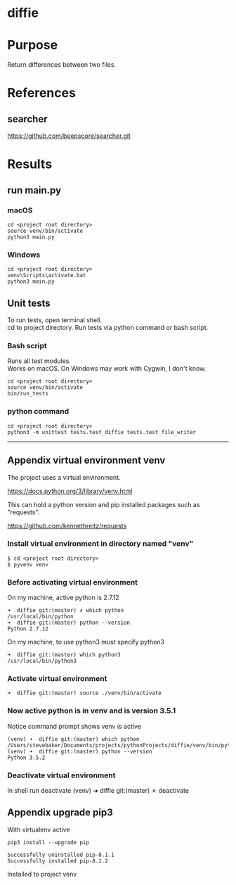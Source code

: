 # diffie

# Purpose
Return differences between two files.

# References

## searcher
https://github.com/beepscore/searcher.git

# Results

## run main.py
### macOS
    cd <project root directory>
    source venv/bin/activate
    python3 main.py

### Windows
    cd <project root directory>
    venv\Scripts\activate.bat
    python3 main.py

## Unit tests
To run tests, open terminal shell.  
cd to project directory. Run tests via python command or bash script.

### Bash script
Runs all test modules.  
Works on macOS. On Windows may work with Cygwin, I don't know.

    cd <project root directory>
    source venv/bin/activate
    bin/run_tests
    
### python command

    cd <project root directory>
    python3 -m unittest tests.test_diffie tests.test_file_writer

---

## Appendix virtual environment venv

The project uses a virtual environment.

https://docs.python.org/3/library/venv.html

This can hold a python version and pip installed packages such as "requests".

https://github.com/kennethreitz/requests

### Install virtual environment in directory named "venv"

    $ cd <project root directory>
    $ pyvenv venv

### Before activating virtual environment

On my machine, active python is 2.7.12

    ➜  diffie git:(master) ✗ which python
    /usr/local/bin/python
    ➜  diffie git:(master) python --version
    Python 2.7.12

On my machine, to use python3 must specify python3

    ➜  diffie git:(master) which python3
    /usr/local/bin/python3

### Activate virtual environment

    ➜  diffie git:(master) source ./venv/bin/activate

### Now active python is in venv and is version 3.5.1

Notice command prompt shows venv is active

    (venv) ➜  diffie git:(master) which python
    /Users/stevebaker/Documents/projects/pythonProjects/diffie/venv/bin/python
    (venv) ➜  diffie git:(master) python --version
    Python 3.5.2

### Deactivate virtual environment
In shell run deactivate
    (venv) ➜  diffie git:(master) ✗ deactivate

## Appendix upgrade pip3
With virtualenv active

    pip3 install --upgrade pip

    Successfully uninstalled pip-8.1.1
    Successfully installed pip-8.1.2

Installed to project venv

